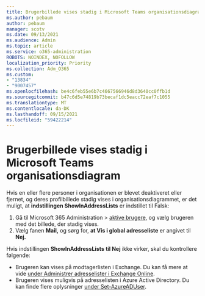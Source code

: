 ```yaml
---
title: Brugerbillede vises stadig i Microsoft Teams organisationsdiagram
ms.author: pebaum
author: pebaum
manager: scotv
ms.date: 09/13/2021
ms.audience: Admin
ms.topic: article
ms.service: o365-administration
ROBOTS: NOINDEX, NOFOLLOW
localization_priority: Priority
ms.collection: Adm_O365
ms.custom:
- "13834"
- "9007457"
ms.openlocfilehash: be4c6feb55e6b7c4667566946d8d3640cc0ffb1d
ms.sourcegitcommit: b47c6d5e74819b73becaf1dc5eacc72eaf7c1055
ms.translationtype: MT
ms.contentlocale: da-DK
ms.lasthandoff: 09/15/2021
ms.locfileid: "59422214"
---
```

# <a name="user-picture-still-appears-in-the-microsoft-teams-organization-chart"></a>Brugerbillede vises stadig i Microsoft Teams organisationsdiagram

Hvis en eller flere personer i organisationen er blevet deaktiveret eller fjernet, og deres profilbillede stadig vises i organisationsdiagrammet, er det muligt, at **indstillingen ShowInAddressLists** er indstillet til Falsk: 

1. Gå til Microsoft 365 Administration > [aktive brugere,](https://admin.microsoft.com/Adminportal/Home?source=applauncher#/users) og vælg brugeren med det billede, der stadig vises. 
1. Vælg fanen **Mail,** og sørg for, **at Vis i global adresseliste** er angivet til **Nej.**

Hvis indstillingen **ShowInAddressLists** **til Nej** ikke virker, skal du kontrollere følgende: 

- Brugeren kan vises på modtagerlisten i Exchange. Du kan få mere at vide [under Administrer adresselister i Exchange Online](https://docs.microsoft.com/exchange/address-books/address-lists/manage-address-lists#use-the-eac-to-hide-recipients-from-address-lists). 
- Brugeren vises muligvis på adresselisten i Azure Active Directory. Du kan finde flere oplysninger [under Set-AzureADUser](https://docs.microsoft.com/powershell/module/azuread/set-azureaduser?view=azureadps-2.0). 